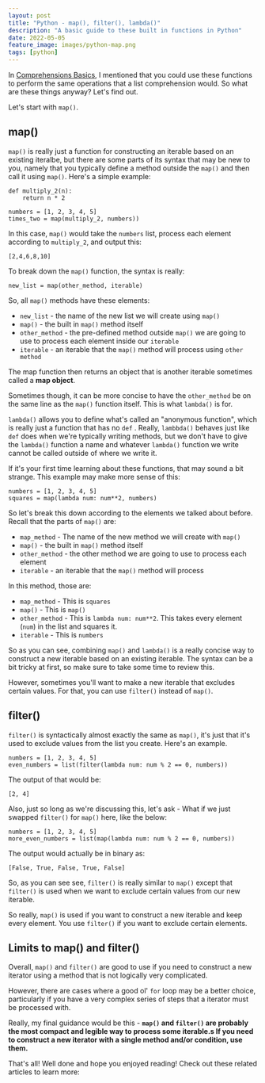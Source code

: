 ```yaml
---
layout: post
title: "Python - map(), filter(), lambda()"
description: "A basic guide to these built in functions in Python"
date: 2022-05-05
feature_image: images/python-map.png
tags: [python]
---
```


In [Comprehensions Basics](https://tom-the-magnus.github.io/comprehensions), I mentioned that you could use these functions to perform the same operations that a list comprehension would. So what are these things anyway? Let's find out.

<!--more-->

Let's start with `map()`.

## map()

`map()` is really just a function for constructing an iterable based on an existing iteralbe, but there are some parts of its syntax that may be new to you, namely that you typically define a method outside the `map()` and then call it using `map()`. Here's a simple example:

```
def multiply_2(n):
	return n * 2

numbers = [1, 2, 3, 4, 5] 
times_two = map(multiply_2, numbers)) 
```

In this case, `map()` would take the `numbers` list, process each element according to `multiply_2`, and output this:

```
[2,4,6,8,10]
```

To break down the `map()` function, the syntax is really:

```
new_list = map(other_method, iterable)
```

So, all `map()` methods have these elements:

- `new_list` - the name of the new list we will create using `map()`
- `map()` - the built in `map()` method itself
- `other_method` - the pre-defined method outside `map()` we are going to use to process each element inside our `iterable`
- `iterable` - an iterable that the `map()` method will process using `other method`

The map function then returns an object that is another iterable sometimes called a **map object**. 

Sometimes though, it can be more concise to have the `other_method` be on the same line as the `map()` function itself. This is what `lambda()` is for. 

`lambda()` allows you to define what's called an "anonymous function", which is really just a function that has no `def` . Really, `lambbda()` behaves just like `def`  does when we're typically writing methods, but we don't have to give the `lambda()` function a name and whatever `lambda()` function we write cannot be called outside of where we write it.

If it's your first time learning about these functions, that may sound a bit strange. This example may make more sense of this:

```
numbers = [1, 2, 3, 4, 5] 
squares = map(lambda num: num**2, numbers)
```

So let's break this down according to the elements we talked about before. Recall that the parts of `map()` are:

- `map_method` - The name of the new method we will create with `map()`
- `map()` - the built in `map()` method itself
- `other_method` - the other method we are going to use to process each element
- `iterable` - an iterable that the `map()` method will process

In this method, those are:

- `map_method` - This is `squares`
- `map()` - This is `map()`
- `other_method` - This is `lambda num: num**2`. This takes every element (`num`) in the list and squares it. 
- `iterable` - This is `numbers`

So as you can see, combining `map()` and `lambda()` is a really concise way to construct a new iterable based on an existing iterable. The syntax can be a bit tricky at first, so make sure to take some time to review this.

However, sometimes you'll want to make a new iterable that excludes certain values. For that, you can use `filter()` instead of `map()`. 

## filter()

`filter()` is syntactically almost exactly the same as `map()`, it's just that it's used to exclude values from the list you create. Here's an example.

```
numbers = [1, 2, 3, 4, 5] 
even_numbers = list(filter(lambda num: num % 2 == 0, numbers))
```

The output of that would be:

```
[2, 4]
```

Also, just so long as we're discussing this, let's ask - What if we just swapped `filter()` for `map()` here, like the below:

```
numbers = [1, 2, 3, 4, 5] 
more_even_numbers = list(map(lambda num: num % 2 == 0, numbers))
```

The output would actually be in binary as:

```
[False, True, False, True, False]
```

So, as you can see see, `filter()` is really similar to `map()` except that `filter()` is used when we want to exclude certain values from our new iterable.

So really, `map()` is used if you want to construct a new iterable and keep every element. You use `filter()` if you want to exclude certain elements.

## Limits to map() and filter()

Overall, `map()` and `filter()` are good to use if you need to construct a new iterator using a method that is not logically very complicated. 

However, there are cases where a good ol' `for` loop may be a better choice, particularly if you have a very complex series of steps that a iterator must be processed with.

Really, my final guidance would be this - **`map()` and `filter()` are probably the most compact and legible way to process some iterable.s If you need to construct a new iterator with a single method and/or condition, use them.**

That's all! Well done and hope you enjoyed reading! Check out these related articles to learn more:
